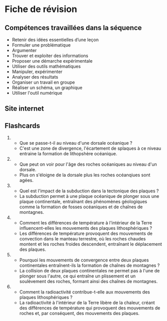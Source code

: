 # Fiche de révision


## Compétences travaillées dans la séquence
- Retenir des idées essentielles d’une leçon
- Formuler une problématique
- Argumenter
- Trouver et exploiter des informations
- Proposer une démarche expérimentale
- Utiliser des outils mathématiques
- Manipuler, expérimenter
- Analyser des résultats
- Organiser un travail en groupe
- Réaliser un schéma, un graphique
- Utiliser l'outil numérique

## Site internet



## Flashcards


<div markdown class="flashcard">

1. 
    - Que se passe-t-il au niveau d'une dorsale océanique ?
    - C'est une zone de divergence, l'écartement de splaques à ce niveau entraine la formation de lithopshère océanique.
2. 
    - Que peut on voir pour l'âge des roches océaniques au niveau d'un dorsale.
    - Plus on s'éloigne de la dorsale plus les roches océanqiues sont agées.
3.
    - Quel est l'impact de la subduction dans la tectonique des plaques ?
    - La subduction permet à une plaque océanique de plonger sous une plaque continentale, entraînant des phénomènes géologiques comme la formation de fosses océaniques et de chaînes de montagnes.
4. 
    - Comment les différences de température à l'intérieur de la Terre influencent-elles les mouvements des plaques lithosphériques ?
    - Les différences de température provoquent des mouvements de convection dans le manteau terrestre, où les roches chaudes montent et les roches froides descendent, entraînant le déplacement des plaques.
5.  
    - Pourquoi les mouvements de convergence entre deux plaques continentales entraînent-ils la formation de chaînes de montagnes ?
    - La collision de deux plaques continentales ne permet pas à l'une de plonger sous l'autre, ce qui entraîne un plissement et un soulèvement des roches, formant ainsi des chaînes de montagnes.
6.  
    - Comment la radioactivité contribue-t-elle aux mouvements des plaques lithosphériques ?
    - La radioactivité à l'intérieur de la Terre libère de la chaleur, créant des différences de température qui provoquent des mouvements de roches et, par conséquent, des mouvements des plaques.
</div>

